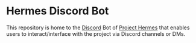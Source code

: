 # Hermes Discord Bot

This repository is home to the [Discord][0] Bot of [Project Hermes][1] that enables users to interact/interface with the project via Discord channels or DMs.

[0]: https://discord.com
[1]: https://projecthermes.dev
